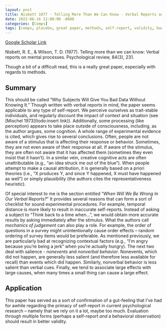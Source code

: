 ```yaml
---
layout: post
title: Nisbett 1977 - Telling More Than We Can Know - Verbal Reports on Mental Processes
date: 2022-06-16 12:00:00 -0600
categories: [Comps]
tags: [comps, placebo, great paper, methods, self-report, validity, bad science]
---
```

[Google Scholar Link](https://scholar.google.com/scholar?hl=en&as_sdt=0%2C45&q=Telling+more+than+we+can+know%3A+Verbal+reports+on+mental+processes&btnG=)

Nisbett, R. E., & Wilson, T. D. (1977). Telling more than we can know: Verbal reports on mental processes. Psychological review, 84(3), 231.

Though a bit of a difficult read, this is a really great paper, especially with regards to methods.

## Summary
This should be called “Why Subjects Will Give You Bad Data Without Knowing It.”  Though written with verbal reports in mind, the paper seems applicable to any type of self-report.  We perceive ourselves as trait-stable individuals, and regularly discount the impact of context and situation (see [Mischel 1973](todo:insert link)).  Additionally, some processing (like perception) appears to take place outside of consciousness, including, as the author argues, some cognition.  A whole range of experimental evidence is cited, which gives rise to several conclusions.  Often, people are not aware of a stimulus that is affecting their response or behavior.  Sometimes, they are not even aware of their response at all.  If aware of the stimulus, they are often not aware that it has affected them (sometimes they even insist that it hasn’t).  In a similar vein, creative cognitive acts are often unattributable (e.g., “an idea struck me out of the blue”).  When people attempt to make a causal attribution, it is generally based on a priori theories (i.e., “X produces Y, and since Y happened, X must have happened as well”) or simply plausibility (the authors cites the representativeness heuristic).

Of special interest to me is the section entitled “_When Will We Be Wrong In Our Verbal Reports?_”  It provides several reasons that can form a sort of checklist for sound experimental procedures.  For example, temporal distance is more likely to result in inaccurate self-reports.  Instead of asking a subject to “Think back to a time when…”, we would obtain more accurate results by asking immediately after the stimulus.  What the authors call _mechanics of judgement_ can also play a role.  For example, the order of questions in a survey might unintentionally cause order effects – random ordering of survey items would be preferable.  As mentioned previously, we are particularly bad at recognizing contextual factors (e.g., “I’m angry because you’re being a jerk” when you’re actually hungry).  The next two deal with salience - _nonevents_ and _nonverbal behavior_.  Nonevents, which did not happen, are generally less salient (and therefore less available for recall) than events which did happen.  Similarly, nonverbal behavior is less salient than verbal cues.  Finally, we tend to associate large effects with large causes, when many times a small thing can cause a large effect.

## Application
This paper has served as a sort of confirmation of a gut-feeling that I’ve had for awhile regarding the primacy of self-report in current psychological research – namely that we rely on it a lot, maybe too much.  Evaluation through multiple forms (perhaps a self-report _and_ a behavioral observation) should result in better validity.

